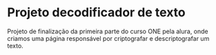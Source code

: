 <h1>Projeto decodificador de texto</h1>
<p>Projeto de finalização da primeira parte do curso ONE pela alura, onde criamos uma página responsável por criptografar e descriptografar um texto.</p>
